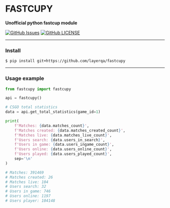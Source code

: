# FASTCUPY
**Unofficial python fastcup module**

[![GitHub Issues](https://img.shields.io/github/issues/layerqa/fastcupy)](https://github.com/layerqa/fastcupy/issues)
[![GitHub LICENSE](https://img.shields.io/github/license/layerqa/fastcupy)](https://github.com/layerqa/fastcupy/blob/main/LICENSE)

------------

### **Install**
```
$ pip install git+https://github.com/layerqa/fastcupy
```

------------

### **Usage example**

```python
from fastcupy import fastcupy

api = fastcupy()

# CSGO total statistics
data = api.get_total_statistics(game_id=1)

print(
    f'Matches: {data.matches_count}',
    f'Matches created: {data.matches_created_count}',
    f'Matches live: {data.matches_live_count}',
    f'Users search: {data.users_in_search}',
    f'Users in game: {data.users_ingame_count}',
    f'Users online: {data.users_online_count}',
    f'Users played: {data.users_played_count}',
    sep='\n'
)

# Matches: 391469
# Matches created: 26
# Matches live: 104
# Users search: 32
# Users in game: 746
# Users online: 1197
# Users player: 104148
```